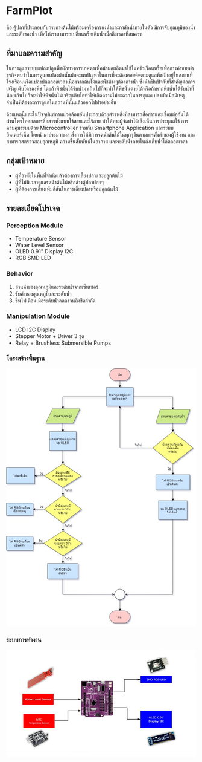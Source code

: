 # FarmPlot
คือ ตู้ปลาที่ประกอบกับกระถางต้นไม้พร้อมเครื่องกรองน้ำและกาลักน้ำภายในตัว มีการจับอุณภูมิของน้ำและระดับของน้ำ เพื่อให้เราสามารถเปลี่ยนหรือเติมน้ำเมื่อถึงเวลาที่สมควร

## ที่มาและความสำคัญ
ในการดูแลระบบแปลงปลูกพืชผักทางการเกษตรเพื่อนำผลผลิตมาใช้ในครัวเรือนหรือเพื่อการค้าขายทำธุรกิจพบว่าในการดูแลแปลงผักนั้นมักจะพบปัญหาในการที่จะต้องคอยติดตามดูแลพืชผักอยู่ในสถานที่โรงเรือนหรือแปลงผักตลอดเวลาเนื่องจากต้นไม้และพืชต่างๆต้องการน้ำ ซึ่งน้ำเป็นปัจจัยที่สำคัญต่อการเจริญเติบโตของพืช โดยถ้าพืชนั้นได้รับน้ำมาเกินไปก็จะทำให้พืชนั้นตายได้หรือถ้าหากพืชนั้นได้รับน้ำที่น้อยเกินไปก็จะทำให้พืชนั้นไม่เจริญเติบโตทำให้เกิดความไม่สะดวกในการดูแลแปลงผักเมื่อมีเหตุจำเป็นที่ต้องละการดูแลในสถานที่นั้นแล้วออกไปทำอย่างอื่น 

ด้วยเหตุนี้และในปัจจุบันสภาพแวดล้อมอันประกอบด้วยสรรพสิ่งที่สามารถสื่อสารและเชื่อมต่อกันได้ผ่านโพรโทคอลการสื่อสารทั้งแบบใช้สายและไร้สาย ทำให้ทางผู้จัดทำได้เล็งเห็นการประยุกต์ใช้ การควบคุมระบบด้วย Microcontroller ร่วมกับ Smartphone Application และระบบอินเตอร์เน็ต โดยนำมาประมวลผล สั่งการให้มีการรดน้ำต้นไม้ในทุกๆวันตามการตั้งค่าของผู้ใช้งาน และสามารถสตรวจสอบอุณหภูมิ ความชื้นสัมพันธ์ในอากาศ และระดับน้ำภายในถังเก็บน้ำได้ตลอดเวลา

## กลุ่มเป้าหมาย
+ ผู้ที่อาศัยในพื้นที่จำกัดแล้วต้องการเลี้ยงปลาและปลูกต้นไม้ 
+ ผู้ที่ไม่มีเวลาดูแลรดน้ำต้นไม้หรือล้างตู้ปลาบ่อยๆ 
+ ผู้ที่ต้องการเลี้ยงเพิ่มสีสันในการเลี้ยงปลาหรือปลูกต้นไม้ 


## รายละเอียดโปรเจค 

### Perception Module
- Temperature Sensor
- Water Level Sensor
- OLED 0.91" Display I2C
- RGB SMD LED

### Behavior
1. อ่านค่าของอุณหภูมิและระดับน้ำจากเซ็นเซอร์
2. รับค่าของอุณหภูมิและระดับน้ำ
3. ขึ้นไฟเตือนเมื่อระดับน้ำลดลงจนถึงขีดจำกัด

### Manipulation Module
- LCD I2C Display
- Stepper Motor + Driver 3 ชุด
- Relay + Brushless Submersible Pumps

### โครงสร้างพื้นฐาน
![diagram picture][diagram]

[diagram]: https://github.com/chunthm/FarmPlot/blob/master/image/flowchart.jpg "Flowchart"

### ระบบการทำงาน 
![flowchart picture][flowchart]

[flowchart]: https://github.com/chunthm/FarmPlot/blob/master/image/diagram.jpg "Diagram"
